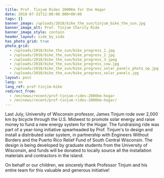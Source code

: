 ```yaml
---
title: Prof. Tinjum Rides 2000Km for the Hogar
date: 2018-07-31T12:00:00.000+00:00
tags: []
banner_image: /uploads/2018/bike_the_sun/tinjum_bike_the_sun.jpg
banner_image_alt: Prof. Tinjum Charity Ride
banner_image_style: contain
header_layout: side_by_side
has_photo_grid: true
photo_grid:
  - /uploads/2018/bike_the_sun/bike_progress_1.jpg
  - /uploads/2018/bike_the_sun/bike_progress_2.jpg
  - /uploads/2018/bike_the_sun/bike_progress_3.jpeg
  - /uploads/2018/bike_the_sun/bike_progress_cow.jpg
  - /uploads/2018/bike_the_sun/bike_progress_solar_panels_photo_op.jpg
  - /uploads/2018/bike_the_sun/bike_progress_solar_panels.jpg
layout: post
lang: en
lang_ref: prof-tinjim-bike
redirect_from:
  - /en/news/recent/prof-tinjum-rides-2000km-hogar
  - /en/news/recent/prof-tinjum-rides-2000km-hogar/
---
```

Last July, University of Wisconsin professor, James Tinjum rode over 2,000 km by bicycle through the U.S. Midwest to promote solar energy and raise money to fund a new energy system for the Hogar. The fundraising ride was part of a year-long initiative spearheaded by Prof. Tinjum's to design and install a distributed solar system, in partnership with Engineers Without Borders and the Puerto Rico Relief Fund of South Central Wisconsin. The design is being developed by graduate students from the University of Wisconsin, and funds will be donated to locally source all the installation materials and contractors in the island.

On behalf or our children, we sincerely thank Professor Tinjum and his entire team for this valuable and generous initiative!
